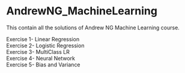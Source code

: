 # AndrewNG_MachineLearning
This contain all the solutions of Andrew NG Machine Learning course.

Exercise 1- Linear Regression</br>
Exercise 2- Logistic Regression</br>
Exercise 3- MultiClass LR</br>
Exercise 4- Neural Network</br>
Exercise 5- Bias and Variance</br>


